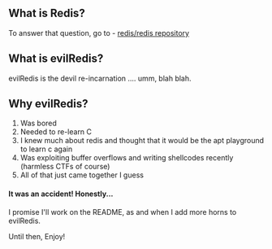 What is Redis?
--------------
To answer that question, go to - [redis/redis repository](https://github.com/redis/redis)


What is evilRedis?
------------------
evilRedis is the devil re-incarnation .... umm, blah blah.

Why evilRedis?
---------------
1. Was bored
2. Needed to re-learn C
3. I knew much about redis and thought that it would be the apt playground to learn c again
4. Was exploiting buffer overflows and writing shellcodes recently (harmless CTFs of course)
5. All of that just came together I guess

#### It was an accident! Honestly...

I promise I'll work on the README, as and when I add more horns to evilRedis.

Until then,
Enjoy!

